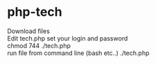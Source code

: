 # php-tech
Download files<br>
Edit tech.php set your login and password<br>
chmod 744 ./tech.php<br>
run file from command line (bash etc..) ./tech.php

